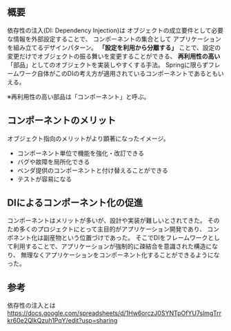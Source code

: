 ## 概要
依存性の注入(DI: Dependency Injection)は
オブジェクトの成立要件として必要な情報を外部設定することで、
コンポーネントの集合として  アプリケーションを組み立てるデザインパターン。
**「設定を利用から分離する」** ことで、設定の変更だけでオブジェクトの振る舞いを変更することができる、
**再利用性の高い**「部品」としてのオブジェクトを実装しやすくする手法。
Springに限らずフレームワーク自体がこのDIの考え方が適用されているコンポーネントであるともいえる。

※再利用性の高い部品は「コンポーネント」と呼ぶ。

## コンポーネントのメリット
オブジェクト指向のメリットがより顕著になったイメージ。
- コンポーネント単位で機能を強化・改訂できる
- バグや故障を局所化できる
- ベンダ提供のコンポーネントと付け替えることができる
- テストが容易になる

## DIによるコンポーネント化の促進
コンポーネントはメリットが多いが、設計や実装が難しいとされてきた。
そのため多くのプロジェクトにとって主目的がアプリケーション開発であり、
コンポネント化は副産物という位置づけであった。
そこでDIをフレームワークとして利用することで、アプリケーションが強制的に疎結合を意識された構造になり、
無理なくアプリケーションをコンポーネント化することができるようになった。

## 参考
依存性の注入とは  
https://docs.google.com/spreadsheets/d/1Hw6orczJ0SYNTpOfYU7slmgTrrkr60e2QlkQzuh1PqY/edit?usp=sharing
